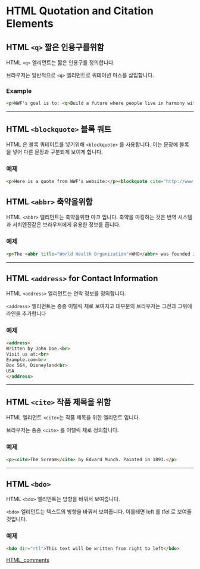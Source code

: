 # HTML Quotation and Citation Elements

## HTML `<q>` 짧은 인용구를위함

 HTML `<q>` 엘리먼트는 짧은 인용구를 정의합니다.

브라우저는 일반적으로  `<q>` 엘리먼트로 쿼테이션 마스를 삽입합니다.

### Example

```html
<p>WWF's goal is to: <q>Build a future where people live in harmony with nature.</q></p>
```



------

## HTML `<blockquote>` 블록 쿼트

HTML 은 블록 쿼테이트를 넣기위해 `<blockquote>` 를 사용합니다. 이는 문장에 블록을 넣어 다른 문장과 구분되게 보이게 합니다.

### 예제

```html
<p>Here is a quote from WWF's website:</p><blockquote cite="http://www.worldwildlife.org/who/index.html">For 50 years, WWF has been protecting the future of nature.The world's leading conservation organization,WWF works in 100 countries and is supported by1.2 million members in the United States andclose to 5 million globally.</blockquote>
```



## HTML `<abbr>` 축약을위함

HTML `<abbr>` 엘리먼트는 축약을위한 마크 입니다. 축약을 마킹하는 것은  번역 시스템과 서치엔진같은 브라우저에게 유용한 정보를 줍니다.

### 예제

```html
<p>The <abbr title="World Health Organization">WHO</abbr> was founded in 1948.</p>
```



------

## HTML `<address>` for Contact Information

HTML `<address>` 엘리먼트는 연락 정보를 정의합니다.

`<address>` 엘리먼트는 종종 이탤릭 체로 보여지고 대부분의 브라우저는  그전과 그위에 라인을 추가합니다 

### 예제

```html
<address>
Written by John Doe.<br>
Visit us at:<br>
Example.com<br>
Box 564, Disneyland<br>
USA
</address>
```



------

## HTML `<cite>` 작품 제목을 위함

HTML 엘리먼트 `<cite>`는 작품 제목을 위한 엘리먼트 입니다.

브라우저는 종종 `<cite>` 를 이탤릭 체로 정의합니다.

### 예제

```html
<p><cite>The Scream</cite> by Edvard Munch. Painted in 1893.</p>
```



------

## HTML `<bdo>` 

HTML `<bdo>` 엘리먼트는 방향을 바꿔서 보여줍니다.

`<bdo>` 엘리먼트는 텍스트의 방향을 바꿔서 보여줍니다. 이를테면 left 를 tfel 로 보여줄 것입니다.

### 예제

```html
<bdo dir="rtl">This text will be written from right to left</bdo>
```

[HTML_comments](/w3c/HTML_comments.md)